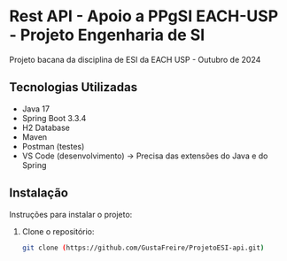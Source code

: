 # Rest API - Apoio a PPgSI EACH-USP - Projeto Engenharia de SI 

Projeto bacana da disciplina de ESI da EACH USP - Outubro de 2024

## Tecnologias Utilizadas

- Java 17
- Spring Boot 3.3.4
- H2 Database
- Maven
- Postman (testes)
- VS Code (desenvolvimento) -> Precisa das extensões do Java e do Spring

## Instalação

Instruções para instalar o projeto:

1. Clone o repositório:
   ```bash
   git clone (https://github.com/GustaFreire/ProjetoESI-api.git)
